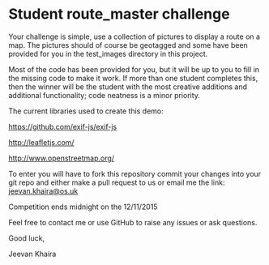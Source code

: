 Student route_master challenge
================

Your challenge is simple, use a collection of pictures to display a route on a map. The pictures should of course be geotagged and some have been provided for you in the test_images directory in this project.

Most of the code has been provided for you, but it will be up to you to fill in the missing code to make it work. If more than one student completes this, then the winner will be the student with the most creative additions and additional functionality; code neatness is a minor priority.

The current libraries used to create this demo:

https://github.com/exif-js/exif-js

http://leafletjs.com/

http://www.openstreetmap.org/

To enter you will have to fork this repository commit your changes into your git repo and either make a pull request to us or email me the link: jeevan.khaira@os.uk

Competition ends midnight on the 12/11/2015

Feel free to contact me or use GitHub to raise any issues or ask questions.

Good luck,

Jeevan Khaira